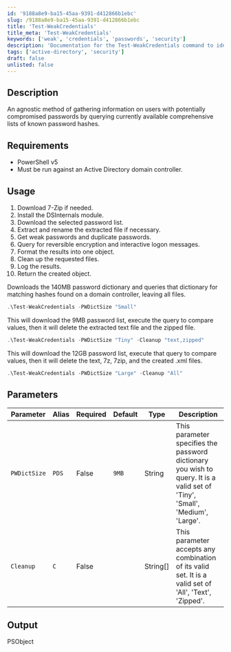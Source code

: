 ```yaml
---
id: '9188a8e9-ba15-45aa-9391-d412866b1ebc'  
slug: /9188a8e9-ba15-45aa-9391-d412866b1ebc  
title: 'Test-WeakCredentials'  
title_meta: 'Test-WeakCredentials'  
keywords: ['weak', 'credentials', 'passwords', 'security']  
description: 'Documentation for the Test-WeakCredentials command to identify users with potentially compromised passwords by querying known password hashes.'  
tags: ['active-directory', 'security']  
draft: false  
unlisted: false  
---  
```


## Description  
An agnostic method of gathering information on users with potentially compromised passwords by querying currently available comprehensive lists of known password hashes.  

## Requirements  
- PowerShell v5  
- Must be run against an Active Directory domain controller.  

## Usage  
1. Download 7-Zip if needed.  
2. Install the DSInternals module.  
3. Download the selected password list.  
4. Extract and rename the extracted file if necessary.  
5. Get weak passwords and duplicate passwords.  
6. Query for reversible encryption and interactive logon messages.  
7. Format the results into one object.  
8. Clean up the requested files.  
9. Log the results.  
10. Return the created object.  

Downloads the 140MB password dictionary and queries that dictionary for matching hashes found on a domain controller, leaving all files.  
```powershell  
.\Test-WeakCredentials -PWDictSize "Small"  
```  
This will download the 9MB password list, execute the query to compare values, then it will delete the extracted text file and the zipped file.  
```powershell  
.\Test-WeakCredentials -PWDictSize "Tiny" -Cleanup "text,zipped"  
```  
This will download the 12GB password list, execute that query to compare values, then it will delete the text, 7z, 7zip, and the created .xml files.  
```powershell  
.\Test-WeakCredentials -PWDictSize "Large" -Cleanup "All"  
```  

## Parameters  
| Parameter    | Alias | Required | Default | Type     | Description                                                                                                                     |  
| ------------ | ----- | -------- | ------- | -------- | ------------------------------------------------------------------------------------------------------------------------------- |  
| `PWDictSize` | `PDS` | False    | `9MB`   | String   | This parameter specifies the password dictionary you wish to query. It is a valid set of 'Tiny', 'Small', 'Medium', 'Large'. |  
| `Cleanup`    | `C`   | False    |         | String[] | This parameter accepts any combination of its valid set. It is a valid set of 'All', 'Text', 'Zipped'.                       |  

## Output  
PSObject  
